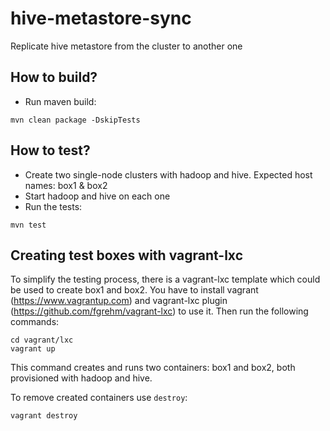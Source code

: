 # hive-metastore-sync
Replicate hive metastore from the cluster to another one

## How to build?
* Run maven build:
```
mvn clean package -DskipTests
```

## How to test?
* Create two single-node clusters with hadoop and hive. Expected host names: box1 & box2
* Start hadoop and hive on each one
* Run the tests:

```
mvn test
```

## Creating test boxes with vagrant-lxc

To simplify the testing process, there is a vagrant-lxc template which could be used to create box1 and box2.
You have to install vagrant (https://www.vagrantup.com) and vagrant-lxc plugin (https://github.com/fgrehm/vagrant-lxc) to use it. Then run the following commands:

```
cd vagrant/lxc
vagrant up
```

This command creates and runs two containers: box1 and box2, both provisioned with hadoop and hive.

To remove created containers use ```destroy```:

```
vagrant destroy
```

